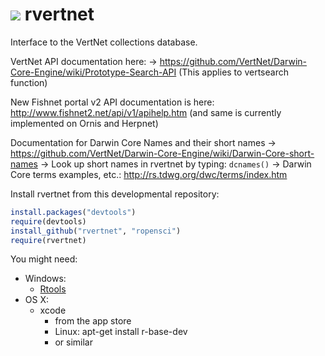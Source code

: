 ![](https://raw.github.com/ropensci/rvertnet/master/inst/vertnetorg_ropensci2.png) rvertnet
============================================================================

Interface to the VertNet collections database. 

VertNet API documentation here: 
-> https://github.com/VertNet/Darwin-Core-Engine/wiki/Prototype-Search-API
(This applies to vertsearch function)

New Fishnet portal v2 API documentation is here:
http://www.fishnet2.net/api/v1/apihelp.htm
(and same is currently implemented on Ornis and Herpnet)

Documentation for Darwin Core Names and their short names
-> https://github.com/VertNet/Darwin-Core-Engine/wiki/Darwin-Core-short-names
-> Look up short names in rvertnet by typing: `dcnames()`
-> Darwin Core terms examples, etc.: http://rs.tdwg.org/dwc/terms/index.htm

Install rvertnet from this developmental repository:

```R 
install.packages("devtools")
require(devtools)
install_github("rvertnet", "ropensci")
require(rvertnet)
```

You might need:
+ Windows: 
	+ [Rtools](http://cran.r-project.org/bin/windows/Rtools/)
+ OS X: 
	+ xcode
		+ from the app store
		+ Linux: apt-get install r-base-dev 
		+ or similar
